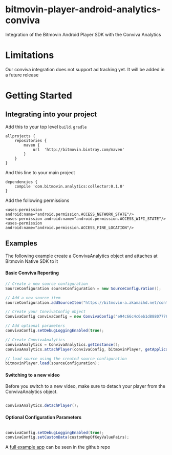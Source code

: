 # bitmovin-player-android-analytics-conviva
Integration of the Bitmovin Android Player SDK with the Conviva Analytics

# Limitations
Our conviva integration does not support ad tracking yet. It will be added in a future release

# Getting Started

## Integrating into your project

Add this to your top level `build.gradle`

```
allprojects {
    repositories {
		maven {
			url  'http://bitmovin.bintray.com/maven'
		}
	}
}
```

And this line to your main project
```
dependencies {
    compile 'com.bitmovin.analytics:collector:0.1.0'
}
```

Add the following permissions 

```
<uses-permission android:name="android.permission.ACCESS_NETWORK_STATE"/>
<uses-permission android:name="android.permission.ACCESS_WIFI_STATE"/>
<uses-permission android:name="android.permission.ACCESS_FINE_LOCATION"/>
```

## Examples

The following example create a ConvivaAnalytics object and attaches at Bitmovin Native SDK to it

#### Basic Conviva Reporting

```java
// Create a new source configuration
SourceConfiguration sourceConfiguration = new SourceConfiguration();

// Add a new source item
sourceConfiguration.addSourceItem("https://bitmovin-a.akamaihd.net/content/MI201109210084_1/mpds/f08e80da-bf1d-4e3d-8899-f0f6155f6efa.mpd");

// Create your ConvivaConfig object
ConvivaConfig convivaConfig = new ConvivaConfig("e94c66c4c6eb1d888077767e5db0d7b12b15f5b6", "https://rtl-nl-xl-test.testonly.conviva.com/","ConvivaExample_BitmovinPlayer","ViewerId1","Asset1");

// Add optional parameters
convivaConfig.setDebugLoggingEnabled(true);

// Create ConvivaAnalytics
convivaAnalytics = ConvivaAnalytics.getInstance();
convivaAnalytics.attachPlayer(convivaConfig, bitmovinPlayer, getApplicationContext());

// load source using the created source configuration
bitmovinPlayer.load(sourceConfiguration);
```

#### Switching to a new video
Before you switch to a new video, make sure to detach your player from the ConvivaAnalytics object.

```java

convivaAnalytics.detachPlayer();

```

#### Optional Configuration Parameters
```java

convivaConfig.setDebugLoggingEnabled(true);
convivaConfig.setCustomData(customMapOfKeyValuePairs);

```

A [full example app](https://github.com/bitmovin/bitmovin-player-android-analytics-conviva/tree/master/ConvivaExampleApp) can be seen in the github repo 
